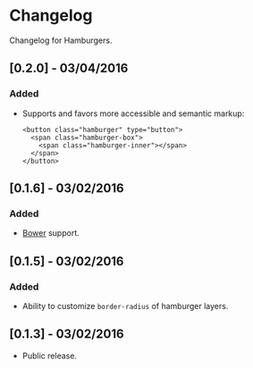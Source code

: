# Changelog

Changelog for Hamburgers.

## [0.2.0] - 03/04/2016
### Added
- Supports and favors more accessible and semantic markup:

  ```
  <button class="hamburger" type="button">
    <span class="hamburger-box">
      <span class="hamburger-inner"></span>
    </span>
  </button>
  ```

## [0.1.6] - 03/02/2016
### Added
- [Bower](http://bower.io/) support.

## [0.1.5] - 03/02/2016
### Added
- Ability to customize `border-radius` of hamburger layers.

## [0.1.3] - 03/02/2016
- Public release.
